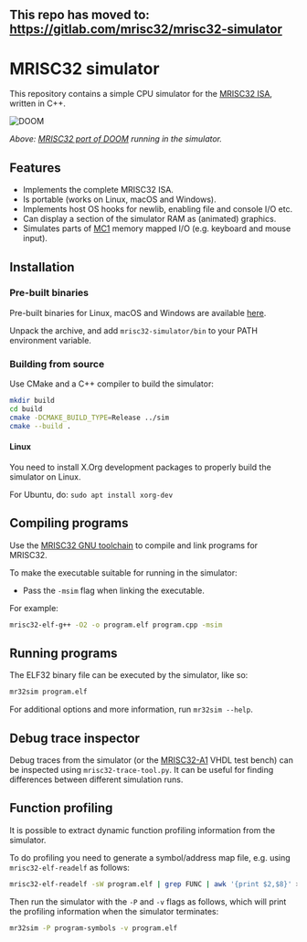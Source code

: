## This repo has moved to: https://gitlab.com/mrisc32/mrisc32-simulator

# MRISC32 simulator

This repository contains a simple CPU simulator for the [MRISC32 ISA](https://github.com/mrisc32/mrisc32), written in C++.

![DOOM](https://mrisc32.bitsnbites.eu/media/mrisc32-doom-demo.gif)

*Above: [MRISC32 port of DOOM](https://github.com/mbitsnbites/mc1-doom) running in the simulator.*

## Features

* Implements the complete MRISC32 ISA.
* Is portable (works on Linux, macOS and Windows).
* Implements host OS hooks for newlib, enabling file and console I/O etc.
* Can display a section of the simulator RAM as (animated) graphics.
* Simulates parts of [MC1](https://github.com/mrisc32/mc1) memory mapped I/O (e.g. keyboard and mouse input).

## Installation

### Pre-built binaries

Pre-built binaries for Linux, macOS and Windows are available [here](https://github.com/mrisc32/mrisc32-simulator/releases/latest).

Unpack the archive, and add `mrisc32-simulator/bin` to your PATH environment variable.

### Building from source

Use CMake and a C++ compiler to build the simulator:

```bash
mkdir build
cd build
cmake -DCMAKE_BUILD_TYPE=Release ../sim
cmake --build .
```

#### Linux

You need to install X.Org development packages to properly build the simulator on Linux.

For Ubuntu, do: `sudo apt install xorg-dev`

## Compiling programs

Use the [MRISC32 GNU toolchain](https://github.com/mrisc32/mrisc32-gnu-toolchain) to compile and link programs for MRISC32.

To make the executable suitable for running in the simulator:

* Pass the `-msim` flag when linking the executable.

For example:

```bash
mrisc32-elf-g++ -O2 -o program.elf program.cpp -msim
```

## Running programs

The ELF32 binary file can be executed by the simulator, like so:

```bash
mr32sim program.elf
```

For additional options and more information, run `mr32sim --help`.

## Debug trace inspector

Debug traces from the simulator (or the [MRISC32-A1](https://github.com/mrisc32/mrisc32-a1) VHDL test bench) can be inspected using `mrisc32-trace-tool.py`. It can be useful for finding differences between different simulation runs.

## Function profiling

It is possible to extract dynamic function profiling information from the simulator.

To do profiling you need to generate a symbol/address map file, e.g. using `mrisc32-elf-readelf` as follows:

```bash
mrisc32-elf-readelf -sW program.elf | grep FUNC | awk '{print $2,$8}' > program-symbols
```

Then run the simulator with the `-P` and `-v` flags as follows, which will print the profiling information when the simulator terminates:

```bash
mr32sim -P program-symbols -v program.elf
```
